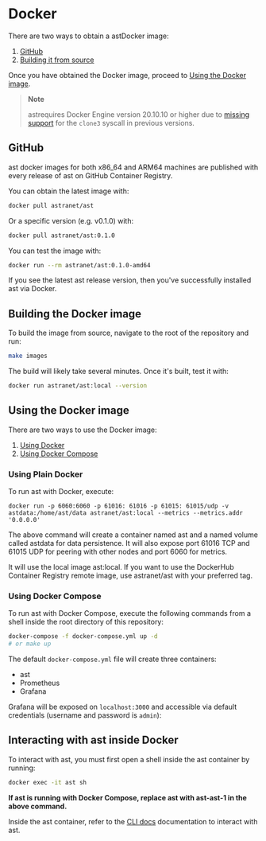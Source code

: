 # Docker

There are two ways to obtain a astDocker image:

1. [GitHub](#github)
2. [Building it from source](#building-the-docker-image)

Once you have obtained the Docker image, proceed to [Using the Docker
image](#using-the-docker-image).

> **Note**
>
> astrequires Docker Engine version 20.10.10 or higher due to [missing support](https://docs.docker.com/engine/release-notes/20.10/#201010) for the `clone3` syscall in previous versions.
## GitHub

ast docker images for both x86_64 and ARM64 machines are published with every release of ast on GitHub Container Registry.

You can obtain the latest image with:

```bash
docker pull astranet/ast
```

Or a specific version (e.g. v0.1.0) with:

```bash
docker pull astranet/ast:0.1.0
```

You can test the image with:

```bash
docker run --rm astranet/ast:0.1.0-amd64
```

If you see the latest ast release version, then you've successfully installed ast via Docker.

## Building the Docker image

To build the image from source, navigate to the root of the repository and run:

```bash
make images
```

The build will likely take several minutes. Once it's built, test it with:

```bash
docker run astranet/ast:local --version
```

## Using the Docker image

There are two ways to use the Docker image:
1. [Using Docker](#using-plain-docker)
2. [Using Docker Compose](#using-docker-compose)

### Using Plain Docker

To run ast with Docker, execute:

```
docker run -p 6060:6060 -p 61016: 61016 -p 61015: 61015/udp -v astdata:/home/ast/data astranet/ast:local --metrics --metrics.addr '0.0.0.0' 
```

The above command will create a container named ast and a named volume called astdata for data persistence. It will also expose port 61016 TCP and 61015 UDP for peering with other nodes and port 6060 for metrics.

It will use the local image ast:local. If you want to use the DockerHub Container Registry remote image, use astranet/ast with your preferred tag.

### Using Docker Compose

To run ast with Docker Compose, execute the following commands from a shell inside the root directory of this repository:

```bash
docker-compose -f docker-compose.yml up -d 
# or make up
```

The default `docker-compose.yml` file will create three containers:

- ast
- Prometheus
- Grafana


Grafana will be exposed on `localhost:3000` and accessible via default credentials (username and password is `admin`):

## Interacting with ast inside Docker

To interact with ast, you must first open a shell inside the ast container by running:

```bash
docker exec -it ast sh
```

**If ast is running with Docker Compose, replace ast with ast-ast-1 in the above command.**

Inside the ast container, refer to the [CLI docs](../cli/cli.md) documentation to interact with ast.